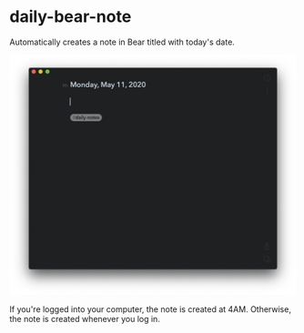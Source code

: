 # daily-bear-note
Automatically creates a note in Bear titled with today's date.

![Daily Bear Note Screenshot](/daily-bear-note-screenshot.png)

If you're logged into your computer, the note is created at 4AM. Otherwise, the note is created whenever you log in.
